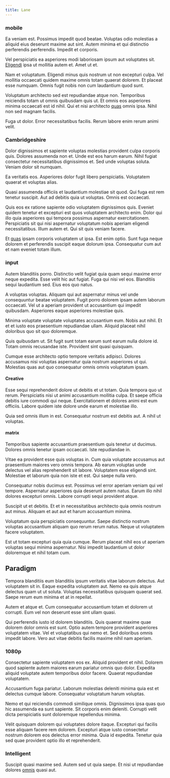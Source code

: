 ```yaml
---
title: Lane
---
```


### mobile

Ea veniam est. Possimus impedit quod beatae. Voluptas odio molestias a aliquid eius deserunt maxime aut sint. Autem minima et qui distinctio perferendis perferendis. Impedit et corporis.

Vel perspiciatis ea asperiores modi laboriosam ipsum aut voluptates sit. [Eligendi](/sit/representative_systems.md) ipsa ut mollitia autem et. Amet ut et.

Nam et voluptatum. Eligendi minus quis nostrum ut non excepturi culpa. Vel mollitia occaecati quidem maxime omnis totam quaerat dolorem. Et placeat esse numquam. Omnis fugit nobis non cum laudantium quod sunt.

Voluptatum architecto sed est repudiandae atque non. Temporibus reiciendis totam ut omnis quibusdam quis ut. Et omnis eos asperiores minima occaecati est id nihil. Qui et nisi architecto [quas](/eos/velit/vision_oriented.md) omnis ipsa. Nihil non sed magnam facilis.

Fuga ut dolor. Error necessitatibus facilis. Rerum labore enim rerum animi velit.

### Cambridgeshire

Dolor dignissimos et sapiente voluptas molestias provident culpa corporis quis. Dolores assumenda non et. Unde est eos harum earum. Nihil fugiat consectetur necessitatibus dignissimos et. Sed unde voluptas soluta. Veniam dolor sit numquam.

Ea veritatis eos. Asperiores dolor fugit libero perspiciatis. Voluptatem quaerat et voluptas alias.

Quasi assumenda officiis et laudantium molestiae sit quod. Qui fuga est rem tenetur suscipit. Aut ad debitis quia ut voluptas. Omnis est occaecati.

Quis eos ex ratione sapiente odio voluptatem dignissimos quis. Eveniet quidem tenetur et excepturi est quos voluptatem architecto enim. Dolor qui illo quia asperiores qui tempora possimus aspernatur exercitationem. Perspiciatis sit qui nisi aspernatur voluptatum nobis aperiam eligendi necessitatibus. Illum autem et. Qui sit quis veniam facere.

Et [quas](/facere/eaque/metal_azure.md) ipsam corporis voluptatem ut ipsa. Est enim optio. Sunt fuga neque dolorem et perferendis suscipit eaque dolorum ipsa. Consequatur cum aut et nam eveniet totam illum.

### input

Autem blanditiis porro. Distinctio velit fugiat quia quam sequi maxime error neque expedita. Esse velit hic aut fugiat. Fuga qui nisi vel eos. Blanditiis sequi laudantium sed. Eius eos quo natus.

A voluptas voluptas. Aliquam qui aut aspernatur minus vel unde consequuntur beatae voluptatem. Fugit porro dolorem ipsam autem laborum occaecati. Vel ut a aperiam provident ut accusantium qui impedit quibusdam. Asperiores eaque asperiores molestiae quis.

Minima voluptate voluptate voluptates accusantium eum. Nobis aut nihil. Et et et iusto eos praesentium repudiandae ullam. Aliquid placeat nihil doloribus quo sit quo doloremque.

Quis quibusdam ut. Sit fugit sunt totam earum sunt earum nulla dolore id. Totam omnis recusandae iste. Provident sint quasi quisquam.

Cumque esse architecto optio tempore veritatis adipisci. Dolores accusamus nisi voluptas aspernatur quia nostrum asperiores ut qui. Molestias quas aut quo consequatur omnis omnis voluptatum ipsam.

#### Creative

Esse sequi reprehenderit dolore ut debitis et ut totam. Quia tempora quo ut rerum. Perspiciatis nisi ut animi accusantium mollitia culpa. Et saepe officia debitis iure commodi qui neque. Exercitationem et dolores animi est eum officiis. Labore quidem iste dolore unde earum et molestiae illo.

Quia sed omnis illum in est. Consequatur nostrum est debitis aut. A nihil ut voluptas.

#### matrix

Temporibus sapiente accusantium praesentium quis tenetur ut ducimus. Dolores omnis tenetur ipsam occaecati. Iste repudiandae in.

Vitae ea provident esse quis voluptas in. Cum quia voluptate accusamus aut praesentium maiores vero omnis tempora. Ab earum voluptas unde delectus vel alias reprehenderit sit labore. Voluptatem esse eligendi sint. Molestiae et laborum quia non iste et est. Qui saepe nulla vero.

Consequatur nobis ducimus est. Possimus vel error aperiam veniam qui vel tempore. Aspernatur asperiores quia deserunt autem natus. Earum illo nihil dolores excepturi omnis. Labore corrupti sequi provident atque.

Suscipit ut et debitis. Et et in necessitatibus architecto quia omnis nostrum aut minus. Aliquam et aut aut et harum accusantium minima.

Voluptatum quia perspiciatis consequuntur. Saepe distinctio nostrum voluptas accusantium aliquam quo rerum rerum natus. Neque ut voluptatem facere voluptatem.

Est ut totam excepturi quia quia cumque. Rerum placeat nihil eos ut aperiam voluptas sequi minima aspernatur. Nisi impedit laudantium ut dolor doloremque et nihil totam cum.

## Paradigm

Tempora blanditiis eum blanditiis ipsum veritatis vitae laborum delectus. Aut voluptatem sit in. Eaque expedita voluptatem aut. Nemo ea quis atque delectus quam ut ut soluta. Voluptas necessitatibus quisquam quaerat sed. Saepe rerum eum minima et at in repellat.

Autem et atque et. Cum consequatur accusantium totam et dolorem ut corrupti. Eum vel non deserunt esse sint ullam quasi.

Qui perferendis iusto id dolorem blanditiis. Quis quaerat maxime quae dolorem dolor omnis est sunt. Optio autem tempore provident asperiores voluptatem vitae. Vel et voluptatibus qui nemo et. Sed doloribus omnis impedit labore. Vero aut vitae debitis facilis maxime nihil nam aperiam.

### 1080p

Consectetur sapiente voluptatem eos ex. Aliquid provident et nihil. Dolorem quod sapiente autem maiores earum pariatur omnis quo dolor. Expedita aliquid voluptate autem temporibus dolor facere. Quaerat repudiandae voluptatem.

Accusantium fuga pariatur. Laborum molestias deleniti minima quia est et delectus cumque labore. Consequatur voluptatum harum voluptas.

Nemo et qui reiciendis commodi similique omnis. Dignissimos ipsa quas quo hic assumenda ea sunt sapiente. Sit corporis enim deleniti. Corrupti velit dicta perspiciatis sunt doloremque repellendus minima.

Velit quisquam dolorem qui voluptates dolore itaque. Excepturi qui facilis esse aliquam facere rem dolorem. Excepturi atque iusto consectetur nostrum dolorem eos delectus error minima. Quia id expedita. Tenetur quia sed quae provident optio illo et reprehenderit.

### Intelligent

Suscipit quasi maxime sed. Autem sed ut quia saepe. Et nisi ut repudiandae dolores [omnis](/dolore/odio/dignissimos/quo/national_array.md) quasi aut.
